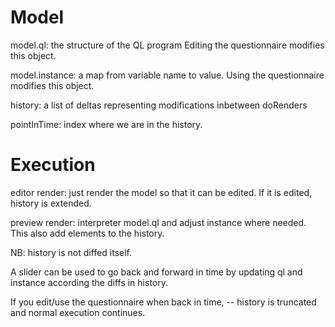 


Model
=====

model.ql: the structure of the QL program
 Editing the questionnaire  modifies this object.

model.instance: a map from variable name to value.
  Using the questionnaire modifies this object.

history:
  a list of deltas representing modifications inbetween doRenders
  
pointInTime: index where we are in the history.
  
  
Execution
=========

editor render: just render the model so that it can be edited. If it
is edited, history is extended.  

preview render: interpreter model.ql
and adjust instance where needed. This also add elements to the
history.

NB: history is not diffed itself.

A slider can be used to go back and forward in time by
updating ql and instance according the diffs in history.

If you edit/use the questionnaire when back in time, -- history is
truncated and normal execution continues.
